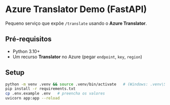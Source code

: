 # Azure Translator Demo (FastAPI)

Pequeno serviço que expõe `/translate` usando o **Azure Translator**.

## Pré-requisitos
- Python 3.10+
- Um recurso **Translator** no Azure (pegar `endpoint`, `key`, `region`)

## Setup
```bash
python -m venv .venv && source .venv/bin/activate   # (Windows: .venv\Scripts\activate)
pip install -r requirements.txt
cp .env.example .env   # preencha os valores
uvicorn app:app --reload
